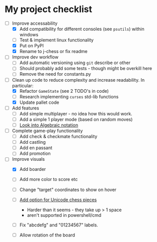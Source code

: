 # My project checklist

- [ ] Improve accessability
  - [X] Add compatibility for different consoles (see `psutils`) within windows
  - [ ] Test & implement linux functionality
  - [X] Put on PyPI
  - [X] Rename to j-chess or fix readme
- [ ] Improve dev workflow
  - [ ] Add automatic versioning using `git` describe or other
  - [ ] Should probably add some tests - though might be overkill here
  - [ ] Remove the need for constants.py
- [ ] Clean up code to reduce complexity and increase readability. In particular:
  - [X] Refactor `GameState` (see 2 TODO's in code)
  - [ ] Research implementing `curses` std-lib functions
  - [X] Update pallet code
- [ ] Add features
  - [ ] Add simple multiplayer - no idea how this would work.
  - [ ] Add a simple 1 player mode (based on random moves)
  - [ ] [Look into Algebraic notation](https://en.wikipedia.org/wiki/Algebraic_notation_(chess))
- [ ] Complete game-play functionality
  - [ ] Add check & checkmate functionality
  - [ ] Add castling
  - [ ] Add en passant
  - [ ] Add promotion
- [ ] Improve visuals
  - [X] Add boarder
  - [ ] Add more color to score etc
  - [ ] Change "target" coordinates to show on hover
  - [ ] [Add option for Unicode chess pieces](https://en.wikipedia.org/wiki/Chess_symbols_in_Unicode)

      * Harder than it seems - they take up > 1 space
      * aren't supported in powershell/cmd
  - [ ] Fix "abcdefg" and "01234567" labels.
  - [ ] Allow rotation of the board